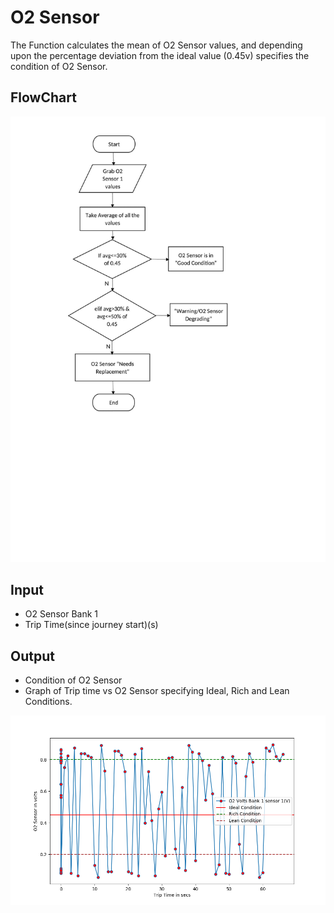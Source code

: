 # O2 Sensor
The Function calculates the mean of O2 Sensor values, and depending upon the percentage deviation from the ideal value (0.45v) specifies the condition of O2 Sensor.

## FlowChart

![](O2%20Sensor%20FlowChart.jpg)

## Input

- O2 Sensor Bank 1
- Trip Time(since journey start)(s)

## Output

- Condition of O2 Sensor
- Graph of Trip time vs O2 Sensor specifying Ideal, Rich and Lean Conditions.

![](Result/Dataset-2.png)
